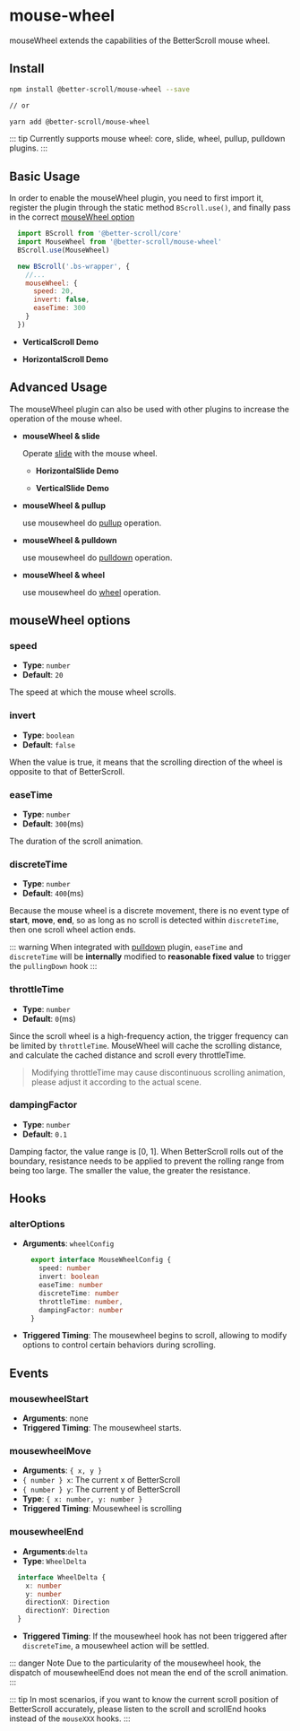 # mouse-wheel

mouseWheel extends the capabilities of the BetterScroll mouse wheel.

## Install

```bash
npm install @better-scroll/mouse-wheel --save

// or

yarn add @better-scroll/mouse-wheel
```

::: tip
Currently supports mouse wheel: core, slide, wheel, pullup, pulldown plugins.
:::

## Basic Usage

In order to enable the mouseWheel plugin, you need to first import it, register the plugin through the static method `BScroll.use()`, and finally pass in the correct [mouseWheel option](./mouse-wheel.html#mousewheel-options)

```js
  import BScroll from '@better-scroll/core'
  import MouseWheel from '@better-scroll/mouse-wheel'
  BScroll.use(MouseWheel)

  new BScroll('.bs-wrapper', {
    //...
    mouseWheel: {
      speed: 20,
      invert: false,
      easeTime: 300
    }
  })
```

 - **VerticalScroll Demo**

  <demo :hide-qrcode="true" render-code="true">
    <template slot="code-template">
      <<< @/examples/vue/components/mouse-wheel/vertical-scroll.vue?template
    </template>
    <template slot="code-script">
      <<< @/examples/vue/components/mouse-wheel/vertical-scroll.vue?script
    </template>
    <template slot="code-style">
      <<< @/examples/vue/components/mouse-wheel/vertical-scroll.vue?style
    </template>
    <mouse-wheel-vertical-scroll slot="demo"></mouse-wheel-vertical-scroll>
  </demo>

- **HorizontalScroll Demo**

  <demo :hide-qrcode="true">
    <template slot="code-template">
      <<< @/examples/vue/components/mouse-wheel/horizontal-scroll.vue?template
    </template>
    <template slot="code-script">
      <<< @/examples/vue/components/mouse-wheel/horizontal-scroll.vue?script
    </template>
    <template slot="code-style">
      <<< @/examples/vue/components/mouse-wheel/horizontal-scroll.vue?style
    </template>
    <mouse-wheel-horizontal-scroll slot="demo"></mouse-wheel-horizontal-scroll>
  </demo>


## Advanced Usage

The mouseWheel plugin can also be used with other plugins to increase the operation of the mouse wheel.

- **mouseWheel & slide**

  Operate [slide](./slide.html) with the mouse wheel.

  - **HorizontalSlide Demo**

    <demo :hide-qrcode="true">
      <template slot="code-template">
        <<< @/examples/vue/components/mouse-wheel/horizontal-slide.vue?template
      </template>
      <template slot="code-script">
        <<< @/examples/vue/components/mouse-wheel/horizontal-slide.vue?script
      </template>
      <template slot="code-style">
        <<< @/examples/vue/components/mouse-wheel/horizontal-slide.vue?style
      </template>
      <mouse-wheel-horizontal-slide slot="demo"></mouse-wheel-horizontal-slide>
    </demo>

  - **VerticalSlide Demo**

    <demo :hide-qrcode="true">
      <template slot="code-template">
        <<< @/examples/vue/components/mouse-wheel/vertical-slide.vue?template
      </template>
      <template slot="code-script">
        <<< @/examples/vue/components/mouse-wheel/vertical-slide.vue?script
      </template>
      <template slot="code-style">
        <<< @/examples/vue/components/mouse-wheel/vertical-slide.vue?style
      </template>
      <mouse-wheel-vertical-slide slot="demo"></mouse-wheel-vertical-slide>
    </demo>

- **mouseWheel & pullup**

  use mousewheel do [pullup](./pullup.html) operation.

  <demo :hide-qrcode="true">
    <template slot="code-template">
      <<< @/examples/vue/components/mouse-wheel/pullup.vue?template
    </template>
    <template slot="code-script">
      <<< @/examples/vue/components/mouse-wheel/pullup.vue?script
    </template>
    <template slot="code-style">
      <<< @/examples/vue/components/mouse-wheel/pullup.vue?style
    </template>
    <mouse-wheel-pullup slot="demo"></mouse-wheel-pullup>
  </demo>

- **mouseWheel & pulldown**

  use mousewheel do [pulldown](./pulldown.html)  operation.

  <demo :hide-qrcode="true">
    <template slot="code-template">
      <<< @/examples/vue/components/mouse-wheel/pulldown.vue?template
    </template>
    <template slot="code-script">
      <<< @/examples/vue/components/mouse-wheel/pulldown.vue?script
    </template>
    <template slot="code-style">
      <<< @/examples/vue/components/mouse-wheel/pulldown.vue?style
    </template>
    <mouse-wheel-pulldown slot="demo"></mouse-wheel-pulldown>
  </demo>

- **mouseWheel & wheel**

  use mousewheel do [wheel](./wheel.html) operation.

  <demo :hide-qrcode="true">
    <template slot="code-template">
      <<< @/examples/vue/components/mouse-wheel/picker.vue?template
    </template>
    <template slot="code-script">
      <<< @/examples/vue/components/mouse-wheel/picker.vue?script
    </template>
    <template slot="code-style">
      <<< @/examples/vue/components/mouse-wheel/picker.vue?style
    </template>
    <mouse-wheel-picker slot="demo"></mouse-wheel-picker>
  </demo>

## mouseWheel options

### speed

  - **Type**: `number`
  - **Default**: `20`

  The speed at which the mouse wheel scrolls.

### invert

  - **Type**: `boolean`
  - **Default**: `false`

  When the value is true, it means that the scrolling direction of the wheel is opposite to that of BetterScroll.

### easeTime

  - **Type**: `number`
  - **Default**: `300`(ms)

  The duration of the scroll animation.

### discreteTime

  - **Type**: `number`
  - **Default**: `400`(ms)

  Because the mouse wheel is a discrete movement, there is no event type of **start**, **move**, **end**, so as long as no scroll is detected within `discreteTime`, then one scroll wheel action ends.

  ::: warning
  When integrated with [pulldown](./pulldown.html) plugin, `easeTime` and `discreteTime` will be **internally** modified to **reasonable fixed value** to trigger the `pullingDown` hook
  :::

### throttleTime

  - **Type**: `number`
  - **Default**: `0`(ms)

  Since the scroll wheel is a high-frequency action, the trigger frequency can be limited by `throttleTime`. MouseWheel will cache the scrolling distance, and calculate the cached distance and scroll every throttleTime.

  > Modifying throttleTime may cause discontinuous scrolling animation, please adjust it according to the actual scene.

### dampingFactor

  - **Type**: `number`
  - **Default**: `0.1`

  Damping factor, the value range is [0, 1]. When BetterScroll rolls out of the boundary, resistance needs to be applied to prevent the rolling range from being too large. The smaller the value, the greater the resistance.

## Hooks

### alterOptions
  - **Arguments**: `wheelConfig`
    ```typescript
      export interface MouseWheelConfig {
        speed: number
        invert: boolean
        easeTime: number
        discreteTime: number
        throttleTime: number,
        dampingFactor: number
      }
    ```
  - **Triggered Timing**: The mousewheel begins to scroll, allowing to modify options to control certain behaviors during scrolling.

## Events

### mousewheelStart
  - **Arguments**: none
  - **Triggered Timing**: The mousewheel starts.

### mousewheelMove
  - **Arguments**: `{ x, y }`
  - `{ number } x`: The current x of BetterScroll
  - `{ number } y`: The current y of BetterScroll
  - **Type**: `{ x: number, y: number }`
  - **Triggered Timing**: Mousewheel is scrolling

### mousewheelEnd
  - **Arguments**:`delta`
  - **Type**: `WheelDelta`
  ```typescript
    interface WheelDelta {
      x: number
      y: number
      directionX: Direction
      directionY: Direction
    }
  ```
  - **Triggered Timing**: If the mousewheel hook has not been triggered after `discreteTime`, a mousewheel action will be settled.

  ::: danger Note
  Due to the particularity of the mousewheel hook, the dispatch of mousewheelEnd does not mean the end of the scroll animation.
  :::

::: tip
In most scenarios, if you want to know the current scroll position of BetterScroll accurately, please listen to the scroll and scrollEnd hooks instead of the `mouseXXX` hooks.
:::